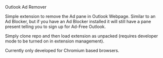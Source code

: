 Outlook Ad Remover

Simple extension to remove the Ad pane in Outlook Webpage. Similar to an Ad Blocker, but if you have an Ad Blocker installed it will still have a pane present telling you to sign up for Ad-Free Outlook.

Simply clone repo and then load extension as unpacked (requires developer mode to be turned on in extension management).

Currently only developed for Chromium based browsers.